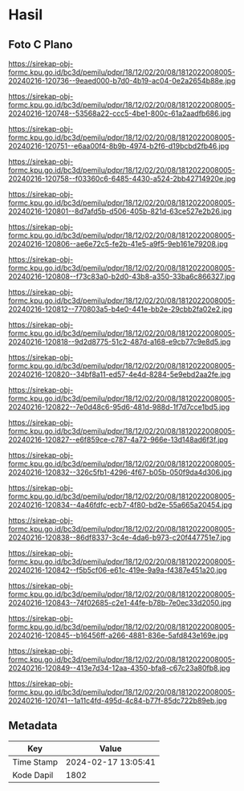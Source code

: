 # Hasil

## Foto C Plano

https://sirekap-obj-formc.kpu.go.id/bc3d/pemilu/pdpr/18/12/02/20/08/1812022008005-20240216-120736--9eaed000-b7d0-4b19-ac04-0e2a2654b88e.jpg

https://sirekap-obj-formc.kpu.go.id/bc3d/pemilu/pdpr/18/12/02/20/08/1812022008005-20240216-120748--53568a22-ccc5-4be1-800c-61a2aadfb686.jpg

https://sirekap-obj-formc.kpu.go.id/bc3d/pemilu/pdpr/18/12/02/20/08/1812022008005-20240216-120751--e6aa00f4-8b9b-4974-b2f6-d19bcbd2fb46.jpg

https://sirekap-obj-formc.kpu.go.id/bc3d/pemilu/pdpr/18/12/02/20/08/1812022008005-20240216-120758--f03360c6-6485-4430-a524-2bb42714920e.jpg

https://sirekap-obj-formc.kpu.go.id/bc3d/pemilu/pdpr/18/12/02/20/08/1812022008005-20240216-120801--8d7afd5b-d506-405b-821d-63ce527e2b26.jpg

https://sirekap-obj-formc.kpu.go.id/bc3d/pemilu/pdpr/18/12/02/20/08/1812022008005-20240216-120806--ae6e72c5-fe2b-41e5-a9f5-9eb161e79208.jpg

https://sirekap-obj-formc.kpu.go.id/bc3d/pemilu/pdpr/18/12/02/20/08/1812022008005-20240216-120808--f73c83a0-b2d0-43b8-a350-33ba6c866327.jpg

https://sirekap-obj-formc.kpu.go.id/bc3d/pemilu/pdpr/18/12/02/20/08/1812022008005-20240216-120812--770803a5-b4e0-441e-bb2e-29cbb2fa02e2.jpg

https://sirekap-obj-formc.kpu.go.id/bc3d/pemilu/pdpr/18/12/02/20/08/1812022008005-20240216-120818--9d2d8775-51c2-487d-a168-e9cb77c9e8d5.jpg

https://sirekap-obj-formc.kpu.go.id/bc3d/pemilu/pdpr/18/12/02/20/08/1812022008005-20240216-120820--34bf8a11-ed57-4e4d-8284-5e9ebd2aa2fe.jpg

https://sirekap-obj-formc.kpu.go.id/bc3d/pemilu/pdpr/18/12/02/20/08/1812022008005-20240216-120822--7e0d48c6-95d6-481d-988d-1f7d7cce1bd5.jpg

https://sirekap-obj-formc.kpu.go.id/bc3d/pemilu/pdpr/18/12/02/20/08/1812022008005-20240216-120827--e6f859ce-c787-4a72-966e-13d148ad6f3f.jpg

https://sirekap-obj-formc.kpu.go.id/bc3d/pemilu/pdpr/18/12/02/20/08/1812022008005-20240216-120832--326c5fb1-4296-4f67-b05b-050f9da4d306.jpg

https://sirekap-obj-formc.kpu.go.id/bc3d/pemilu/pdpr/18/12/02/20/08/1812022008005-20240216-120834--4a46fdfc-ecb7-4f80-bd2e-55a665a20454.jpg

https://sirekap-obj-formc.kpu.go.id/bc3d/pemilu/pdpr/18/12/02/20/08/1812022008005-20240216-120838--86df8337-3c4e-4da6-b973-c20f447751e7.jpg

https://sirekap-obj-formc.kpu.go.id/bc3d/pemilu/pdpr/18/12/02/20/08/1812022008005-20240216-120842--f5b5cf06-e61c-419e-9a9a-f4387e451a20.jpg

https://sirekap-obj-formc.kpu.go.id/bc3d/pemilu/pdpr/18/12/02/20/08/1812022008005-20240216-120843--74f02685-c2e1-44fe-b78b-7e0ec33d2050.jpg

https://sirekap-obj-formc.kpu.go.id/bc3d/pemilu/pdpr/18/12/02/20/08/1812022008005-20240216-120845--b16456ff-a266-4881-836e-5afd843e169e.jpg

https://sirekap-obj-formc.kpu.go.id/bc3d/pemilu/pdpr/18/12/02/20/08/1812022008005-20240216-120849--413e7d34-12aa-4350-bfa8-c67c23a80fb8.jpg

https://sirekap-obj-formc.kpu.go.id/bc3d/pemilu/pdpr/18/12/02/20/08/1812022008005-20240216-120741--1a11c4fd-495d-4c84-b77f-85dc722b89eb.jpg


## Metadata

| Key        | Value               |
| ---------- | ------------------- |
| Time Stamp | 2024-02-17 13:05:41 |
| Kode Dapil | 1802                |



